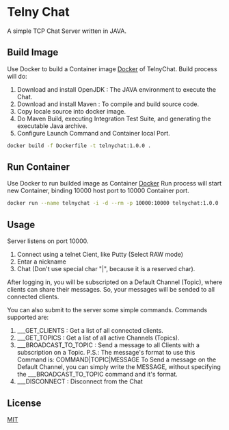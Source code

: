 # Telny Chat

A simple TCP Chat Server written in JAVA.

## Build Image

Use Docker to build a Container image [Docker](https://www.docker.com) of TelnyChat.
Build process will do:
1. Download and install OpenJDK : The JAVA environment to execute the Chat.
2. Download and install Maven   : To compile and build source code.
3. Copy locale source into docker image.
4. Do Maven Build, executing Integration Test Suite, and generating the executable Java archive.
5. Configure Launch Command and Container local Port.

```bash
docker build -f Dockerfile -t telnychat:1.0.0 .
```
## Run Container

Use Docker to run builded image as Container [Docker](https://www.docker.com)
Run process will start new Container, binding 10000 host port to 10000 Container port.

```bash
docker run --name telnychat -i -d --rm -p 10000:10000 telnychat:1.0.0
```
## Usage

Server listens on port 10000.

1. Connect using a telnet Cient, like Putty (Select RAW mode)
2. Entar a nickname
3. Chat (Don't use special char "|", because it is a reserved char).

After logging in, you will be subscripted on a Default Channel (Topic), where clients
can share their messages. So, your messages will be sended to all connected clients.

You can also submit to the server some simple commands.
Commands supported are:
1. ___GET_CLIENTS        : Get a list of all connected clients.
2. ___GET_TOPICS         : Get a list of all active Channels (Topics).
3. ___BROADCAST_TO_TOPIC : Send a message to all Clients with a subscription on a Topic.
                           P.S.: The message's format to use this Command is: COMMAND|TOPIC|MESSAGE
                                 To Send a message on the Default Channel, you can simply write the MESSAGE,
                                 without specifying the ___BROADCAST_TO_TOPIC command and it's format.
4. ___DISCONNECT         : Disconnect from the Chat

## License
[MIT](https://choosealicense.com/licenses/mit/)


